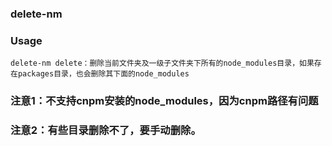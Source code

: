 ### delete-nm

### Usage
```
delete-nm delete：删除当前文件夹及一级子文件夹下所有的node_modules目录，如果存在packages目录，也会删除其下面的node_modules
```

### 注意1：不支持cnpm安装的node_modules，因为cnpm路径有问题

### 注意2：有些目录删除不了，要手动删除。
